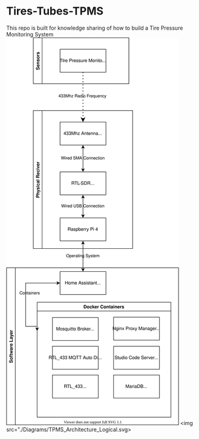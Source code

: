 # Tires-Tubes-TPMS
This repo is built for knowledge sharing of how to build a Tire Pressure Monitoring System
![Alt text](./Diagrams/TPMS_Architecture_Logical.svg)
<img src="./Diagrams/TPMS_Architecture_Logical.svg>